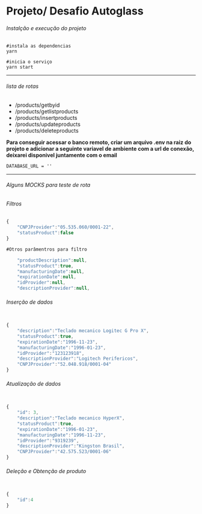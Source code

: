 # Projeto/ Desafio Autoglass
###### Instalção e execução do projeto
```
#instala as dependencias
yarn

#inicia o serviço
yarn start

```
---

###### lista de rotas

+ /products/getbyid
+ /products/getlistproducts
+ /products/insertproducts
+ /products/updateproducts
+ /products/deleteproducts

**Para conseguir acessar o banco remoto, criar um arquivo .env na raiz do projeto e adicionar a seguinte variavel de ambiente com a url de conexão, deixarei disponivel juntamente com o email**

`DATABASE_URL = ''`

---

###### Alguns MOCKS para teste de rota

###### Filtros

```js
{
	"CNPJProvider":"05.535.060/0001-22",
	"statusProduct":false
}

#Otros parâmentros para filtro

	"productDescription":null,
	"statusProduct":true,
	"manufacturingDate":null,
	"expirationDate":null,
	"idProvider":null,
	"descriptionProvider":null,

```

###### Inserção de dados

```js

{
    "description":"Teclado mecanico Logitec G Pro X",
    "statusProduct":true,
    "expirationDate":"1996-11-23",
    "manufacturingDate":"1996-01-23",
    "idProvider":"123123918",
    "descriptionProvider":"Logitech Perifericos",
    "CNPJProvider":"52.048.918/0001-04"
}

```

###### Atualização de dados

```js

{
    "id": 3,
    "description":"Teclado mecanico HyperX",
    "statusProduct":true,
    "expirationDate":"1996-01-23",
    "manufacturingDate":"1996-11-23",
    "idProvider":"9319239",
    "descriptionProvider":"Kingston Brasil",
    "CNPJProvider":"42.575.523/0001-06"
}

```
###### Deleção e Obtenção de produto

```js

{
	"id":4
}

```